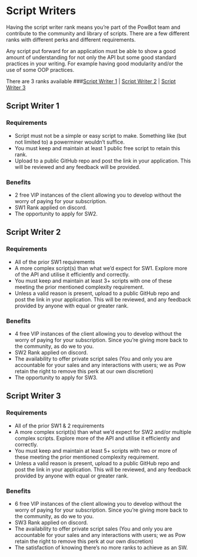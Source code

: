 # Script Writers

Having the script writer rank means you’re part of the PowBot team and contribute to the community and library of scripts. There are a few different ranks with different perks and different requirements.

Any script put forward for an application must be able to show a good amount of understanding for not only the API but some good standard practices in your writing. For example having  good modularity and/or the use of some OOP practices.

There are 3 ranks available
###[Script Writer 1](/Script_Writer_Ranks/ScriptWriterRanks?id=script-writer-1) | [Script Writer 2](/Script_Writer_Ranks/ScriptWriterRanks?id=script-writer-2) | [Script Writer 3](/Script_Writer_Ranks/ScriptWriterRanks?id=script-writer-3)
## Script Writer 1

### Requirements
-    Script must not be a simple or easy script to make. Something like (but not limited to) a powerminer wouldn’t suffice.
-    You must keep and maintain at least 1 public free script to retain this rank.
-    Upload to a public GitHub repo and post the link in your application. This will be reviewed and any feedback will be provided.
### Benefits
-    2 free VIP instances of the client allowing you to develop without the worry of paying for your subscription.
-    SW1 Rank applied on discord.
-    The opportunity to apply for SW2.

## Script Writer 2
### Requirements 
-    All of the prior SW1 requirements
-    A more complex script(s) than what we’d expect for SW1. Explore more of the API and utilise it efficiently and correctly.
-    You must keep and maintain at least 3+ scripts with one of these meeting the prior mentioned complexity requirement.
-    Unless a valid reason is present, upload to a public GitHub repo and post the link in your application. This will be reviewed, and any feedback provided by anyone with equal or greater rank.
### Benefits
- 4 free VIP instances of the client allowing you to develop without the worry of paying for your subscription. Since you’re giving more back to the community, as do we to you.
- SW2 Rank applied on discord.
- The availability to offer private script sales (You and only you are accountable for your sales and any interactions with users; we as Pow retain the right to remove this perk at our own discretion)
- The opportunity to apply for SW3.
 
## Script Writer 3
### Requirements
- All of the prior SW1 & 2 requirements
- A more complex script(s) than what we’d expect for SW2 and/or multiple complex scripts. Explore more of the API and utilise it efficiently and correctly.
- You must keep and maintain at least 5+ scripts with two or more of these meeting the prior mentioned complexity requirement.
- Unless a valid reason is present, upload to a public GitHub repo and post the link in your application. This will be reviewed, and any feedback provided by anyone with equal or greater rank.
 ### Benefits
- 6 free VIP instances of the client allowing you to develop without the worry of paying for your subscription. Since you’re giving more back to the community, as do we to you.
- SW3 Rank applied on discord.
- The availability to offer private script sales (You and only you are accountable for your sales and any interactions with users; we as Pow retain the right to remove this perk at our own discretion)
- The satisfaction of knowing there’s no more ranks to achieve as an SW.